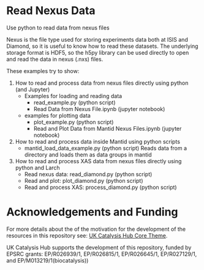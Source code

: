 # Read Nexus Data
Use python to read data from nexus files

Nexus is the file type used for storing experiments data both at ISIS and Diamond, so it is useful to know how to read these datasets. 
The underlying storage format is HDF5, so the h5py library can be used directly to open and read the data in nexus (.nxs) files.

These examples try to show:

1. How to read and process data from nexus files directly using python (and Jupyter)
    * Examples for loading and reading data
        - read_example.py (python script)
        - Read Data from Nexus File.ipynb (jupyter notebook)
    * examples for plotting data
        - plot_example.py (python script)
        - Read and Plot Data from Mantid Nexus Files.ipynb (jupyter notebook)
2. How to read and process data inside Mantid using python scripts
    * mantid_load_data_example.py (python script) Reads data from a directory and loads them as data groups in mantid
3. How to read and process XAS data from nexus files directly using python and Larch
   * Read nexus data: read_diamond.py (python script)
   * Read and plot: plot_diamond.py (python script)
   * Read and process XAS: process_diamond.py (python script)

# Acknowledgements and Funding
For more details about the of the motivation for the development of the resources
in this repository see:
[UK Catalysis Hub Core Theme](https://ukcatalysishub.co.uk/core/).

UK Catalysis Hub supports the development of this repository, funded by
EPSRC grants:  EP/R026939/1, EP/R026815/1, EP/R026645/1, EP/R027129/1,
and EP/M013219/1(biocatalysis))
